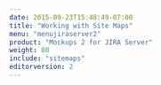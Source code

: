 ```yaml
---
date: 2015-09-23T15:48:49-07:00
title: "Working with Site Maps"
menu: "menujiraserver2"
product: "Mockups 2 for JIRA Server"
weight: 80
include: "sitemaps"
editorversion: 2
---
```

